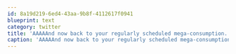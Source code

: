 ```yaml
---
id: 8a19d219-6ed4-43aa-9b8f-4112617f0941
blueprint: text
category: twitter
title: 'AAAAAnd now back to your regularly scheduled mega-consumption.'
caption: 'AAAAAnd now back to your regularly scheduled mega-consumption.'
---
```

